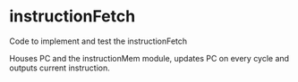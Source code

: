 # instructionFetch

Code to implement and test the instructionFetch

Houses PC and the instructionMem module, updates PC on every cycle and outputs current instruction.